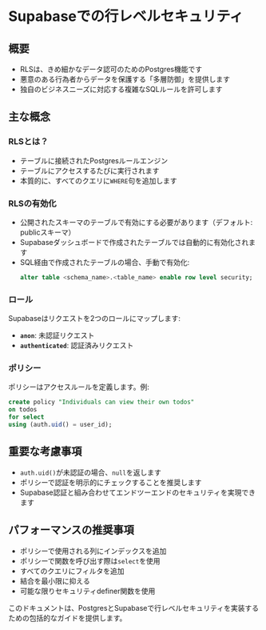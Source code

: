 # Supabaseでの行レベルセキュリティ

## 概要

- RLSは、きめ細かなデータ認可のためのPostgres機能です
- 悪意のある行為者からデータを保護する「多層防御」を提供します
- 独自のビジネスニーズに対応する複雑なSQLルールを許可します

## 主な概念

### RLSとは？

- テーブルに接続されたPostgresルールエンジン
- テーブルにアクセスするたびに実行されます
- 本質的に、すべてのクエリに`WHERE`句を追加します

### RLSの有効化

- 公開されたスキーマのテーブルで有効にする必要があります（デフォルト: publicスキーマ）
- Supabaseダッシュボードで作成されたテーブルでは自動的に有効化されます
- SQL経由で作成されたテーブルの場合、手動で有効化:
  ```sql
  alter table <schema_name>.<table_name> enable row level security;
  ```

### ロール

Supabaseはリクエストを2つのロールにマップします:
- **`anon`**: 未認証リクエスト
- **`authenticated`**: 認証済みリクエスト

### ポリシー

ポリシーはアクセスルールを定義します。例:

```sql
create policy "Individuals can view their own todos"
on todos
for select
using (auth.uid() = user_id);
```

## 重要な考慮事項

- `auth.uid()`が未認証の場合、`null`を返します
- ポリシーで認証を明示的にチェックすることを推奨します
- Supabase認証と組み合わせてエンドツーエンドのセキュリティを実現できます

## パフォーマンスの推奨事項

- ポリシーで使用される列にインデックスを追加
- ポリシーで関数を呼び出す際は`select`を使用
- すべてのクエリにフィルタを追加
- 結合を最小限に抑える
- 可能な限りセキュリティdefiner関数を使用

このドキュメントは、PostgresとSupabaseで行レベルセキュリティを実装するための包括的なガイドを提供します。
